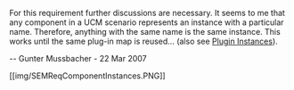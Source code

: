 For this requirement further discussions are necessary. It seems to me that any component in a UCM scenario represents an instance with a particular name. Therefore, anything with the same name is the same instance. This works until the same plug-in map is reused... (also see [Plugin Instances](PluginInstances)).

-- Gunter Mussbacher - 22 Mar 2007 

[[img/SEMReqComponentInstances.PNG]]